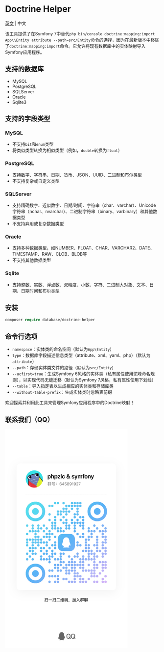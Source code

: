 # Doctrine Helper

[英文](README.md) | 中文

该工具提供了在Symfony 7中替代`php bin/console doctrine:mapping:import App\\Entity attribute --path=src/Entity`命令的选择，因为在最新版本中移除了`doctrine:mapping:import`命令。它允许将现有数据库中的实体映射导入Symfony应用程序。

## 支持的数据库

- MySQL
- PostgreSQL
- SQLServer
- Oracle
- Sqlite3

## 支持的字段类型

### MySQL
- 不支持`bit`和`enum`类型
- 将类似类型转换为相似类型（例如，`double`转换为`float`）

### PostgreSQL
- 支持数字、字符串、日期、货币、JSON、UUID、二进制和布尔类型
- 不支持复杂或自定义类型

### SQLServer
- 支持精确数字、近似数字、日期/时间、字符串（char、varchar）、Unicode字符串（nchar、nvarchar）、二进制字符串（binary、varbinary）和其他数据类型
- 不支持弃用或复杂数据类型

### Oracle
- 支持多种数据类型，如NUMBER、FLOAT、CHAR、VARCHAR2、DATE、TIMESTAMP、RAW、CLOB、BLOB等
- 不支持其他数据类型

### Sqlite
- 支持整数、实数、浮点数、双精度、小数、字符、二进制大对象、文本、日期、日期时间和布尔类型

## 安装
```php
composer require database/doctrine-helper
```

## 命令行选项

- `namespace`：实体类的命名空间（默认为`App\Entity`）
- `type`：数据库字段描述信息类型（attribute、xml、yaml、php）（默认为`attribute`）
- `--path`：存储实体类文件的路径（默认为`src/Entity`）
- `--ucfirst=true`：生成Symfony 6风格的实体类（私有属性使用驼峰命名规则），以实现代码无缝迁移（默认为Symfony 7风格，私有属性使用下划线）
- `--table`：导入指定表以生成相应的实体类和存储库类
- `--without-table-prefix`：生成实体类时忽略表前缀

欢迎探索并利用此工具来管理Symfony应用程序中的Doctrine映射！

## 联系我们（QQ）
<img src="./QQ.jpg" width="400px"/>